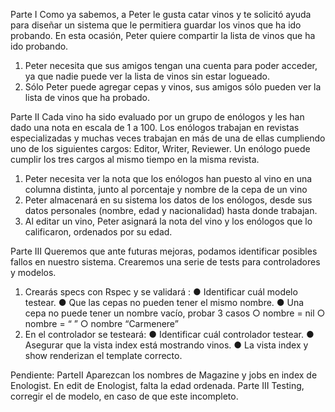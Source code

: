 Parte I
Como ya sabemos, a Peter le gusta catar vinos y te solicitó ayuda para diseñar un sistema
que le permitiera guardar los vinos que ha ido probando.
En esta ocasión, Peter quiere compartir la lista de vinos que ha ido probando.
1. Peter necesita que sus amigos tengan una cuenta para poder acceder, ya que nadie
puede ver la lista de vinos sin estar logueado.
2. Sólo Peter puede agregar cepas y vinos, sus amigos sólo pueden ver la lista de vinos
que ha probado.

Parte II
Cada vino ha sido evaluado por un grupo de enólogos y les han dado una nota en escala de
1 a 100. Los enólogos trabajan en revistas especializadas y muchas veces trabajan en más
de una de ellas cumpliendo uno de los siguientes cargos: Editor, Writer, Reviewer. Un
enólogo puede cumplir los tres cargos al mismo tiempo en la misma revista.
1. Peter necesita ver la nota que los enólogos han puesto al vino en una columna
distinta, junto al porcentaje y nombre de la cepa de un vino
2. Peter almacenará en su sistema los datos de los enólogos, desde sus datos
personales (nombre, edad y nacionalidad) hasta donde trabajan.
3. Al editar un vino, Peter asignará la nota del vino y los enólogos que lo calificaron,
ordenados por su edad.

Parte III
Queremos que ante futuras mejoras, podamos identificar posibles fallos en nuestro sistema.
Crearemos una serie de tests para controladores y modelos.
1. Crearás specs con Rspec y se validará :
● Identificar cuál modelo testear.
● Que las cepas no pueden tener el mismo nombre.
● Una cepa no puede tener un nombre vacío, probar 3 casos
○ nombre = nil
○ nombre = “ ”
○ nombre “Carmenere”
2. En el controlador se testeará:
● Identificar cuál controlador testear.
● Asegurar que la vista index está mostrando vinos.
● La vista index y show renderizan el template correcto.

Pendiente: ParteII  Aparezcan los nombres de Magazine y jobs en index de Enologist.
                    En edit de Enologist, falta la edad ordenada.
          Parte III Testing, corregir el de modelo, en caso de que este incompleto.
          
          
          
          
